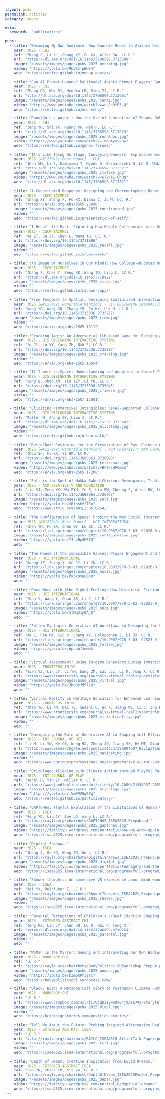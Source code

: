 ```yaml
---
layout: pubs
permalink: /:title/
category: pages

meta:
  keywords: "publications"

pubs:
  - title: "Becoming My Own Audience: How Dancers React to Avatars Unlike Themselves in Motion Capture-Supported Live Improvisational Performance."
    year: 2025 - CHI
    ref: "Zhang F, Li ML, Chang XY, Fu KX, Allen RW, LC R."
    url: "https://dl.acm.org/doi/10.1145/3706598.3713390"
    image: "/assets/images/pages/pubs_2025_becoming.jpg"
    video: "https://youtu.be/9UVkIrpHNx4"
    web: "https://recfro.github.io/mocap-avatar/"

  - title: "Can AI Prompt Humans? Multimodal Agents Prompt Players' Game Actions and Show Consequences to Raise Sustainable Awareness."
    year: 2025 - CHI
    ref: "Zhang QS, Wen RY, Hendra LB, Ding ZJ, LC R."
    url: "http://dl.acm.org/doi/10.1145/3706598.3713661"
    image: "/assets/images/pages/pubs_2025_canAI.jpg"
    video: "https://www.youtube.com/watch?v=wusZnOYB3-Q"
    web: "https://recfro.github.io/eco-echo/"

  - title: "Ronaldo's a poser!: How the Use of Generative AI Shapes Debates in Online Forums."
    year: 2025 - CHI
    ref: "Zeng YH, Shi YX, Huang XH, Nah F, LC R."
    url: "http://dl.acm.org/doi/10.1145/3706598.3713829"
    image: "/assets/images/pages/pubs_2025_ronaldos.jpg"
    video: "https://www.youtube.com/watch?v=Tmq9Ayxix3w"
    web: "https://recfro.github.io/genai-forums/"

  - title: "It's Like Being On Stage: Conveying Dancers' Expressiveness Through A Haptic-Installed Contemporary Dance Performance."
    year: 2025 [&#127942; Best Paper] - CHI
    ref: "Shen XM, Li X, Kamiyama Y, Hynds D, Barbareschi G, LC R, Wakisaka S, Horie A, Minamizawa K."
    url: "http://dl.acm.org/doi/10.1145/3706598.3713321"
    image: "/assets/images/pages/pubs_2025_itslike.jpg"
    video: "https://www.youtube.com/watch?v=G72Ka1-GhHg"
    web: "http://dl.acm.org/doi/10.1145/3706598.3713321"

  - title: "A Constructed Response: Designing and Choreographing Robot Arm Movements in Collaborative Dance Improvisation."
    year: 2025 - CSCW PACMHCI
    ref: "Chang XY, Zhang F, Fu KX, Diana C, Ju W, LC, R."
    url: "https://arxiv.org/abs/2505.23090"
    image: "/assets/images/pages/pubs_2025_constructed.jpg"
    video: ""
    web: "https://recfro.github.io/presentation-of-self/"

  - title: "I Recall the Past: Exploring How People Collaborate with Generative AI to Create Cultural Heritage Narratives."
    year: 2025 - CSCW PACMHCI
    ref: "He ZT, Su JY, Chen L, Wang TQ, LC, R."
    url: "https://doi.org/10.1145/3711006"
    image: "/assets/images/pages/pubs_2025_recall.jpg"
    video: ""
    web: "https://recfro.github.io/urban-walk/"

  - title: "An Image of Ourselves in Our Minds: How College-educated Online Dating Users Construct Profiles for Effective Self Presentation."
    year: 2025 - CSCW PACMHCI
    ref: "Zhang F, Chen Y, Zeng XK, Wang TQ, Ling L, LC R."
    url: "https://dl.acm.org/doi/10.1145/3710929"
    image: "/assets/images/pages/pubs_2025_image.jpg"
    video: ""
    web: "https://recfro.github.io/carbon-copy/"

  - title: "From Temporal to Spatial: Designing Spatialized Interactions with Segmented-audios in Immersive Environments for Active Engagement with Performance Arts Intangible Cultural Heritage."
    year: 2025 [&#127942; Honorable Mention] - DIS DESIGNING INTERACTIVE SYSTEMS
    ref: "Wang YQ, Wang SR, Zhang SM, Fu KX, Lui M, LC R."
    url: "https://doi.org/10.1145/3715336.3735787"
    image: "/assets/images/pages/pubs_2025_from.jpg"
    video: ""
    web: "https://arxiv.org/abs/2505.18112"

  - title: "Cracking Aegis: An Adversarial LLM-based Game for Raising Awareness of Vulnerabilities in Privacy Protection."
    year: 2025 - DIS DESIGNING INTERACTIVE SYSTEMS
    ref: "Fu JY, Lu YY, Yang ZH, Nah F, LC R."
    url: "https://doi.org/10.1145/3715336.3735812"
    image: "/assets/images/pages/pubs_2025_cracking.jpg"
    video: ""
    web: "https://arxiv.org/abs/2505.16954"

  - title: "If I were in Space: Understanding and Adapting to Social Isolation through Designing Collaborative Narratives."
    year: 2025 - DIS DESIGNING INTERACTIVE SYSTEMS
    ref: "Gong Q, Shen XM, Yin IZY, Li YN, LC R."
    url: "https://doi.org/10.1145/3715336.3735846"
    image: "/assets/images/pages/pubs_2025_ifiwere.jpg"
    video: ""
    web: "https://arxiv.org/abs/2507.15081"

  - title: "Eliciting (Immersive) Intangibles: GenAI-Supported Collaborative Visual Narration in a Physically Immersive Space."
    year: 2025 - DIS DESIGNING INTERACTIVE SYSTEMS
    ref: "Miller M, Zhang ZY, Liao J, LC R."
    url: "https://dl.acm.org/doi/10.1145/3715336.3735682"
    image: "/assets/images/pages/pubs_2025_eliciting.jpg"
    video: ""
    web: "https://recfro.github.io/urban-walk/"

  - title: "RetroChat: Designing for the Preservation of Past Chinese Online Social Experiences."
    year: 2025 [&#127942; Honorable Mention] - ACM CREATIVITY AND COGNITION
    ref: "Zhou SF, Fu KX, Yi HM, LC R."
    url: "https://doi.org/10.1145/3698061.3726920"
    image: "/assets/images/pages/pubs_2025_retrochat.jpg"
    video: "https://www.youtube.com/watch?v=HF9asHFUm5o"
    web: "https://arxiv.org/abs/2505.17208"

  - title: "Salt is the Soul of Hakka Baked Chicken: Reimagining Traditional Chinese Culinary ICH for Modern Contexts without Losing Tradition."
    year: 2025 - ACM CREATIVITY AND COGNITION
    ref: "Liu SJ, Zeng XK, Wu FYH, Ye S, Liu BW, Cheung S, Allen RW, LC R."
    url: "https://doi.org/10.1145/3698061.3726917"
    image: "/assets/images/pages/pubs_2025_salt.jpg"
    video: "https://youtu.be/vRioshVf7Ro"
    web: "https://www.arxiv.org/abs/2505.02542"

  - title: "The Configuration of Space: Probing the Way Social Interaction and Perception are Affected by Task-Specific Spatial Representations in Online Video Communication."
    year: 2025 [&#127942; Best Paper] - HCI INTERNATIONAL
    ref: "Chen YH, Fu KX, Chen QY, Lu ZC, LC R."
    url: "https://link.springer.com/chapter/10.1007/978-3-031-92826-0_8"
    image: "/assets/images/pages/pubs_2025_configuration.jpg"
    video: "https://youtu.be/Y3_vBpUF07Q"
    web: ""

  - title: "The House of the Impossible Gables: Player Engagement and Spatial Perception of Physically Impossible Spaces in Social VR."
    year: 2025 - HCI INTERNATIONAL
    ref: "Huang JF, Zhang Y, Ge JY, Li YN, LC R."
    url: "https://link.springer.com/chapter/10.1007/978-3-031-92826-0_10"
    image: "/assets/images/pages/pubs_2025_house.jpg"
    video: "https://youtu.be/PK3xo9eLD60"
    web: ""

  - title: "Once More with (the Right) Feeling: How Historical Fiction Writing Processes of Character Design, Plot Outline, and Context Checking Are Affected by Co-Writing with ChatGPT."
    year: 2025 - HCI INTERNATIONAL
    ref: "Chen Y, Wang Y, Chan AB, Li J, LC R."
    url: "https://link.springer.com/chapter/10.1007/978-3-031-92823-9_7"
    image: "/assets/images/pages/pubs_2025_once.jpg"
    video: "https://youtu.be/atMq3iy0A_Q"
    web: ""

  - title: "Follow My Logic: Generative AI Workflows in Designing for Serious Table-Top Games."
    year: 2025 - HCI INTERNATIONAL
    ref: "Ma L, Pan MY, Siu V, Chang XY, Holopainen J, Li JX, LC R."
    url: "https://link.springer.com/chapter/10.1007/978-3-031-92823-9_11"
    image: "/assets/images/pages/pubs_2025_follow.jpg"
    video: "https://youtu.be/6paUNfJnMXk"
    web: ""

  - title: "Virtual Assessment: Using In-game Behaviors During Immersive Role-Play for Contextually Relevant Assessment of Fear of Intimacy."
    year: 2025 - FRONTIERS IN VR
    ref: "Qian YJ, Lin LY, Li YN, Wang ZM, Lai JCL, Li M, Tong X, LC R."
    url: "https://www.frontiersin.org/journals/virtual-reality/articles/10.3389/frvir.2025.1557903/full"
    image: "/assets/images/pages/pubs_2025_virtual.jpg"
    video: "https://youtu.be/Jho0rfd572U"
    web: ""

  - title: "Virtual Reality in Heritage Education for Enhanced Learning Experience: A Mini Review and Design Considerations."
    year: 2025 - FRONTIERS IN VR
    ref: "Zhao YQ, Li YN, Dai TC, Sedini C, Wu X, Jiang WL, Li J, Zhu KY, Zhai BQ, Li M, LC R."
    url: "https://www.frontiersin.org/journals/virtual-reality/articles/10.3389/frvir.2025.1560594/full"
    image: "/assets/images/pages/pubs_2025_virtualreality.jpg"
    video: ""
    web: ""

  - title: "Navigating the Role of Generative AI in Shaping Self-Efficacy and Design Thinking Process of Novice Designers: A Case Study in Sustainable Design Education."
    year: 2025 - INT JOURNAL OF HCI
    ref: "Li M, Li YN, He CY, Wang HX, Zhong JQ, Jiang SX, He MT, Qiao ZN, Chen JW, Yin Y, LC R, Han J, Yang ZY, Shidujaman M."
    url: "https://www.researchgate.net/publication/386904607_Navigating_the_Role_of_Generative_AI_in_Shaping_Self-Efficacy_and_Design_Thinking_Process_of_Novice_Designers_A_Case_Study_in_Sustainable_Design_Education"
    image: "/assets/images/pages/pubs_2025_navigating.jpg"
    video: ""
    web: "https://www.springerprofessional.de/en/generative-ai-for-sustainable-design-a-case-study-in-design-educ/27162944"

  - title: "Bricolage: Aligning with Climate Action through Playful Participatory Design in Speculative Scenarios."
    year: 2025 - INT JOURNAL OF PLAY
    ref: "Agcal B, Yin ZY, Miller M, LC R."
    url: "https://www.tandfonline.com/doi/citedby/10.1080/21594937.2025.2464324"
    image: "/assets/images/pages/pubs_2025_bricolage.jpg"
    video: "https://youtu.be/iVmPVFOqBZg"
    web: "https://recfro.github.io/participatory/"

  - title: "GAPTCHAs: Playful Exploration of the Limitations of Human Verification CAPTCHAs."
    year: 2025 - ISEA
    ref: "Hong YD, Liu JY, Sun LQ, Wang L, LC R."
    url: "https://raylc.org/chairbots/GAPTCHAS_ISEA2025_Prepub.pdf"
    image: "/assets/images/pages/pubs_2025_gaptchas.jpg"
    video: "https://fabcityu.wordpress.com/portfolio/how-we-grow-up-in-digital-world/"
    web: "https://isea2025.isea-international.org/program/full-program/"

  - title: "Digital Shadows."
    year: 2025 - ISEA
    ref: "Sheng J, Gu YQ, Wang ZQ, Ou L, LC R."
    url: "https://raylc.org/chairbots/DigitalShadows_ISEA2025_Prepub.pdf"
    image: "/assets/images/pages/pubs_2025_digital.jpg"
    video: "https://fabcityu.wordpress.com/portfolio/teenagers-and-the-era-of-information-overload/"
    web: "https://isea2025.isea-international.org/program/full-program/"

  - title: "Shower-thoughts: An immersive VR experience about mind wandering during bathing."
    year: 2025 - ISEA
    ref: "Bai YX, Reinhuber E, LC R."
    url: "https://raylc.org/chairbots/ShowerThoughts_ISEA2025_Prepub.pdf"
    image: "/assets/images/pages/pubs_2025_shower.jpg"
    video: ""
    web: "https://isea2025.isea-international.org/program/full-program/"

  - title: "Parental Perceptions of Children's d/Deaf Identity Shaping Technology Use: A Qualitative Study on Communication Technologies in Mixed-hearing Families."
    year: 2025 - EXTENDED ABSTRACT CHI
    ref: "Zeng KY, Lin JY, Chen RQ, LC R, Hui P, Tong X."
    url: "https://dl.acm.org/doi/10.1145/3706599.3719753"
    image: "/assets/images/pages/pubs_2025_parental.jpg"
    video: ""
    web: ""

  - title: "WoMan in the Mirror: Seeing and Interpreting Our Own Bodies During Movement and Performance."
    year: 2025 - WORKSHOP CHI
    ref: "LC R."
    url: "https://raylc.org/chairbots/BodyPolitics_CHIWorkshop_Prepub.pdf"
    image: "/assets/images/pages/pubs_2025_woman.jpg"
    video: "https://youtu.be/kZm6KRfIjTc"
    web: "https://bodypoliticschi.wordpress.com/"

  - title: "Black, Bird: A Metaphorical Story of Posthuman Climate Futures Considered in HCI Terms."
    year: 2025 - WORKSHOP CHI
    ref: "LC R."
    url: "https://www.dropbox.com/scl/fi/0jqhi1yw60x04j0psa70y/Storytelling_CHIWorkshop_02Submit_RAYLC.pdf?rlkey=d5s0ajnlj6bdtlbbbp7ebvwza&e=1&dl=0"
    image: "/assets/images/pages/pubs_2025_black.jpg"
    video: ""
    web: "https://hcidesignstories.com/position-stories/"

  - title: "Tell Me About the Future: Probing Imagined Alternative Realities Using Generative AI and Speculative Design."
    year: 2025 - EXTENDED ABSTRACT ISEA
    ref: "LC R."
    url: "http://raylc.org/chairbots/RAYLC_ISEA2025_ArtistTalk_Paper.pdf"
    image: "/assets/images/pages/pubs_2025_tell.jpg"
    video: ""
    web: "https://isea2025.isea-international.org/program/full-program/"

  - title: "Depth of Dream: Creative Inspiration from Lucid Dreams."
    year: 2025 - EXTENDED ABSTRACT ISEA
    ref: "Cao ZH, Zhang TM, Sit SW, LC R."
    url: "https://raylc.org/chairbots/DepthOfDream_ISEA2025Poster_Prepub.pdf"
    image: "/assets/images/pages/pubs_2025_depth.jpg"
    video: "https://fabcityu.wordpress.com/portfolio/depth-of-dream/"
    web: "https://isea2025.isea-international.org/program/full-program/"
---
```

<p></p>